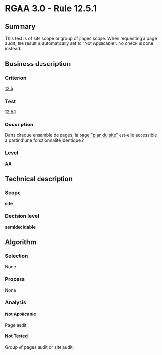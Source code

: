 # RGAA 3.0 -  Rule 12.5.1

## Summary

This test is of site scope or group of pages scope. When requesting a page audit, the result is automatically set to "Not Applicable". No check is done instead.

## Business description

### Criterion

[12.5](http://disic.github.io/rgaa_referentiel_en/RGAA3.0_Criteria_English_version_v1.html#crit-12-5)

### Test

[12.5.1](http://disic.github.io/rgaa_referentiel_en/RGAA3.0_Criteria_English_version_v1.html#test-12-5-1)

### Description

Dans chaque ensemble de pages, la <a href="http://references.modernisation.gouv.fr/referentiel-technique-0#mPlanSite">page "plan du site"</a> est-elle accessible &agrave; partir d'une fonctionnalit&eacute; identique ?

### Level

**AA**

## Technical description

### Scope

**site**

### Decision level

**semidecidable**

## Algorithm

### Selection

None

### Process

None

### Analysis

#### Not Applicable

Page audit 

#### Not Tested

Group of pages audit or site audit
